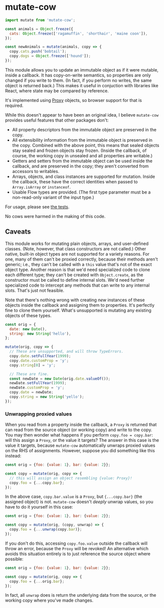 # mutate-cow

```JavaScript
import mutate from 'mutate-cow';

const animals = Object.freeze({
  cats: Object.freeze(['ragamuffin', 'shorthair', 'maine coon']),
});

const newAnimals = mutate(animals, copy => {
  copy.cats.push('bobtail');
  copy.dogs = Object.freeze(['hound']);
});
```

This module allows you to update an immutable object as if it were mutable, inside a callback. It has copy-on-write semantics, so properties are only changed if you write to them. (In fact, if you perform no writes, the same object is returned back.) This makes it useful in conjuction with libraries like React, where state may be compared by reference.

It's implemented using [Proxy](https://developer.mozilla.org/en-US/docs/Web/JavaScript/Reference/Global_Objects/Proxy) objects, so browser support for that is required.

While this doesn't appear to have been an original idea, I believe `mutate-cow` provides useful features that other packages don't:

 * All property descriptors from the immutable object are preserved in the copy.
 * All extensibility information from the immutable object is preserved in the copy. Combined with the above point, this means that sealed objects stay sealed and frozen objects stay frozen. (Inside the callback, of course, the working copy in unsealed and all properties are writable.)
 * Getters and setters from the immutable object can be used inside the callback, and are preserved in the copy; they aren't converted from accessors to writables.
 * Arrays, objects, and class instances are supported for mutation. Inside the callback, these have the correct identities when passed to `Array.isArray` or `instanceof`.
 * Usable Flow types are provided. (The first type parameter must be a non-read-only variant of the input type.)

For usage, please see [the tests](test.mjs).

No cows were harmed in the making of this code.

## Caveats

This module works for mutating plain objects, arrays, and user-defined classes. (Note, however, that class constructors are not called.) Other native, built-in object types are not supported for a variety reasons. For one, many of them can't be proxied correctly, because their methods aren't generic; i.e., they can't be called with a `this` value that's not of the exact object type. Another reason is that we'd need specialized code to clone each different type; they can't be created with `Object.create`, as the constructor must be called to define internal slots. We'd need further specialized code to intercept any methods that can write to any internal slots. That's just not feasible.

Note that there's nothing wrong with creating *new* instances of these objects inside the callback and assigning them to properties. It's perfectly fine to clone them yourself. What's unsupported is mutating any existing objects of these types.

```JavaScript
const orig = {
  date: new Date(),
  string: new String('hello'),
};

mutate(orig, copy => {
  // These are unsupported, and will throw TypeErrors.
  copy.date.setFullYear(1999);
  copy.date.customProp = 'y';
  copy.string[0] = 'y';

  // These are fine.
  const newDate = new Date(orig.date.valueOf());
  newDate.setFullYear(1999);
  newDate.customProp = 'y';
  copy.date = newDate;
  copy.string = new String('yello');
});
```

### Unwrapping proxied values

When you read from a property inside the callback, a `Proxy` is returned that can read from the source object (or working copy) and write to the copy. You may then wonder what happens if you perform `copy.foo = copy.bar`: will this assign a `Proxy`, or the value it targets? The answer in this case is the value it targets, because `mutate-cow` automatically unwraps proxied values on the RHS of assignments. However, suppose you did something like this instead:

```JavaScript
const orig = {foo: {value: 1}, bar: {value: 2}};

const copy = mutate(orig, copy => {
  // this will assign an object resembling {value: Proxy}!
  copy.foo = {...copy.bar};
});
```

In the above case, `copy.bar.value` is a `Proxy`, but `{...copy.bar}` (the assigned object) is not. `mutate-cow` doesn't *deeply* unwrap values, so you have to do it yourself in this case:

```JavaScript
const orig = {foo: {value: 1}, bar: {value: 2}};

const copy = mutate(orig, (copy, unwrap) => {
  copy.foo = {...unwrap(copy.bar)};
});
```

If you don't do this, accessing `copy.foo.value` outside the callback will throw an error, because the `Proxy` will be revoked! An alternative which avoids this situation entirely is to just reference the source object where possible:

```JavaScript
const orig = {foo: {value: 1}, bar: {value: 2}};

const copy = mutate(orig, copy => {
  copy.foo = {...orig.bar};
});
```

In fact, all `unwrap` does is return the underlying data from the source, or the working copy where you've made changes.
